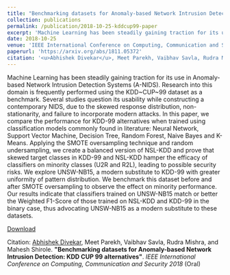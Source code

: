 ```yaml
---
title: "Benchmarking datasets for Anomaly-based Network Intrusion Detection: KDD CUP 99 alternatives"
collection: publications
permalink: /publication/2018-10-25-kddcup99-paper
excerpt: 'Machine Learning has been steadily gaining traction for its use in Anomaly-based Network Intrusion Detection Systems (A-NIDS). Research into this domain is frequently performed using the KDD~CUP~99 dataset as a benchmark. Several studies question its usability while constructing a contemporary NIDS, due to the skewed response distribution, non-stationarity, and failure to incorporate modern attacks. In this paper, we compare the performance for KDD-99 alternatives when trained using classification models commonly found in literature: Neural Network, Support Vector Machine, Decision Tree, Random Forest, Naive Bayes and K-Means. Applying the SMOTE oversampling technique and random undersampling, we create a balanced version of NSL-KDD and prove that skewed target classes in KDD-99 and NSL-KDD hamper the efficacy of classifiers on minority classes (U2R and R2L), leading to possible security risks. We explore UNSW-NB15, a modern substitute to KDD-99 with greater uniformity of pattern distribution. We benchmark this dataset before and after SMOTE oversampling to observe the effect on minority performance. Our results indicate that classifiers trained on UNSW-NB15 match or better the Weighted F1-Score of those trained on NSL-KDD and KDD-99 in the binary case, thus advocating UNSW-NB15 as a modern substitute to these datasets.'
date: 2018-10-25
venue: 'IEEE International Conference on Computing, Communication and Security'
paperurl: 'https://arxiv.org/abs/1811.05372'
citation: '<u>Abhishek Divekar</u>, Meet Parekh, Vaibhav Savla, Rudra Mishra, and Mahesh Shirole. <b>&quot;Benchmarking datasets for Anomaly-based Network Intrusion Detection: KDD CUP 99 alternatives&quot;</b>. <i>IEEE International Conference on Computing, Communication and Security 2018</i> (Oral)'
---
```

Machine Learning has been steadily gaining traction for its use in Anomaly-based Network Intrusion Detection Systems (A-NIDS). Research into this domain is frequently performed using the KDD~CUP~99 dataset as a benchmark. Several studies question its usability while constructing a contemporary NIDS, due to the skewed response distribution, non-stationarity, and failure to incorporate modern attacks. In this paper, we compare the performance for KDD-99 alternatives when trained using classification models commonly found in literature: Neural Network, Support Vector Machine, Decision Tree, Random Forest, Naive Bayes and K-Means. Applying the SMOTE oversampling technique and random undersampling, we create a balanced version of NSL-KDD and prove that skewed target classes in KDD-99 and NSL-KDD hamper the efficacy of classifiers on minority classes (U2R and R2L), leading to possible security risks. We explore UNSW-NB15, a modern substitute to KDD-99 with greater uniformity of pattern distribution. We benchmark this dataset before and after SMOTE oversampling to observe the effect on minority performance. Our results indicate that classifiers trained on UNSW-NB15 match or better the Weighted F1-Score of those trained on NSL-KDD and KDD-99 in the binary case, thus advocating UNSW-NB15 as a modern substitute to these datasets.

[Download](https://arxiv.org/abs/1811.05372)

Citation: <u>Abhishek Divekar</u>, Meet Parekh, Vaibhav Savla, Rudra Mishra, and Mahesh Shirole. <b>"Benchmarking datasets for Anomaly-based Network Intrusion Detection: KDD CUP 99 alternatives"</b>. <i>IEEE International Conference on Computing, Communication and Security 2018</i> (Oral)